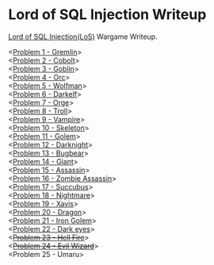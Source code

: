 # Lord of SQL Injection Writeup
[Lord of SQL Injection(LoS)](http://los.eagle-jump.org) Wargame Writeup.

<[Problem 1 - Gremlin](https://github.com/JaehunYoon/los_writeup/blob/master/Writeup/los.eagle-jump.org/los_no1_gremlin.md)><br/>
<[Problem 2 - Cobolt](https://github.com/JaehunYoon/los_writeup/blob/master/Writeup/los.eagle-jump.org/los_no2_cobolt.md)><br/>
<[Problem 3 - Goblin](https://github.com/JaehunYoon/los_writeup/blob/master/Writeup/los.eagle-jump.org/los_no3_goblin.md)><br/>
<[Problem 4 - Orc](https://github.com/JaehunYoon/los_writeup/blob/master/Writeup/los.eagle-jump.org/los_no4_orc.md)><br/>
<[Problem 5 - Wolfman](https://github.com/JaehunYoon/los_writeup/blob/master/Writeup/los.eagle-jump.org/los_no5_wolfman.md)><br/>
<[Problem 6 - Darkelf](https://github.com/JaehunYoon/los_writeup/blob/master/Writeup/los.eagle-jump.org/los_no6_darkelf.md)><br/>
<[Problem 7 - Orge](https://github.com/JaehunYoon/los_writeup/blob/master/Writeup/los.eagle-jump.org/los_no7_orge.md)><br/>
<[Problem 8 - Troll](https://github.com/JaehunYoon/los_writeup/blob/master/Writeup/los.eagle-jump.org/los_no8_troll.md)><br/>
<[Problem 9 - Vampire](https://github.com/JaehunYoon/los_writeup/blob/master/Writeup/los.eagle-jump.org/los_no9_vampire.md)><br/>
<[Problem 10 - Skeleton](https://github.com/JaehunYoon/los_writeup/blob/master/Writeup/los.eagle-jump.org/los_no10_skeleton.md)><br/>
<[Problem 11 - Golem](https://github.com/JaehunYoon/los_writeup/blob/master/Writeup/los.eagle-jump.org/los_no11_golem.md)><br/>
<[Problem 12 - Darknight](https://github.com/JaehunYoon/los_writeup/blob/master/Writeup/los.eagle-jump.org/los_no12_darknight.md)><br/>
<[Problem 13 - Bugbear](https://github.com/JaehunYoon/los_writeup/blob/master/Writeup/los.eagle-jump.org/los_no13_bugbear.md)><br/>
<[Problem 14 - Giant](https://github.com/JaehunYoon/los_writeup/blob/master/Writeup/los.eagle-jump.org/los_no14_giant.md)><br/>
<[Problem 15 - Assassin](https://github.com/JaehunYoon/los_writeup/blob/master/Writeup/los.eagle-jump.org/los_no15_assassin.md)><br/>
<[Problem 16 - Zombie Assassin](https://github.com/JaehunYoon/los_writeup/blob/master/Writeup/los.eagle-jump.org/los_no16_zombie_assassin.md)><br/>
<[Problem 17 - Succubus](https://github.com/JaehunYoon/los_writeup/blob/master/Writeup/los.eagle-jump.org/los_no17_succubus.md)><br/>
<[Problem 18 - Nightmare](https://github.com/JaehunYoon/los_writeup/blob/master/Writeup/los.eagle-jump.org/los_no18_nightmare.md)><br/>
<[Problem 19 - Xavis](https://github.com/JaehunYoon/los_writeup/blob/master/Writeup/los.eagle-jump.org/los_no19_xavis.md)><br/>
<[Problem 20 - Dragon](https://github.com/JaehunYoon/los_writeup/blob/master/Writeup/los.eagle-jump.org/los_no20_dragon.md)><br/>
<[Problem 21 - Iron Golem](https://github.com/JaehunYoon/los_writeup/blob/master/Writeup/los.eagle-jump.org/los_no21_iron_golem.md)><br/>
<[Problem 22 - Dark eyes](https://github.com/JaehunYoon/los_writeup/blob/master/Writeup/los.eagle-jump.org/los_no22_dark_eyes.md)><br/>
<~~[Problem 23 - Hell Fire](https://github.com/JaehunYoon/los_writeup/blob/master/Writeup/los.eagle-jump.org/los_no23_hell_fire.md)~~><br/>
<~~[Problem 24 - Evil Wizard](https://github.com/JaehunYoon/los_writeup/blob/master/Writeup/los.eagle-jump.org/los_no24_evil_wizard.md)~~><br/>
<Problem 25 - Umaru>
